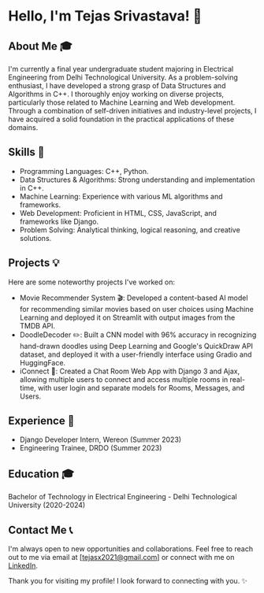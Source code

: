 # Hello, I'm Tejas Srivastava! 👋

## About Me 🎓

I'm currently a final year undergraduate student majoring in Electrical Engineering from Delhi Technological University. As a problem-solving enthusiast, I have developed a strong grasp of Data Structures and Algorithms in C++. I thoroughly enjoy working on diverse projects, particularly those related to Machine Learning and Web development. Through a combination of self-driven initiatives and industry-level projects, I have acquired a solid foundation in the practical applications of these domains.

## Skills 🚀
  * Programming Languages: C++, Python.
  * Data Structures & Algorithms: Strong understanding and implementation in C++.
  * Machine Learning: Experience with various ML algorithms and frameworks.
  * Web Development: Proficient in HTML, CSS, JavaScript, and frameworks like Django.
  * Problem Solving: Analytical thinking, logical reasoning, and creative solutions.

## Projects 💡

Here are some noteworthy projects I've worked on: </br>
  * Movie Recommender System 🎬: Developed a content-based AI model for recommending similar movies based on user choices using Machine Learning and deployed it on Streamlit with output images from the TMDB API. </br>
  * DoodleDecoder ✏️: Built a CNN model with 96% accuracy in recognizing hand-drawn doodles using Deep Learning and Google's QuickDraw API dataset, and deployed it with a user-friendly interface using Gradio and HuggingFace. </br>
  * iConnect 💬: Created a Chat Room Web App with Django 3 and Ajax, allowing multiple users to connect and access multiple rooms in real-time, with user login and separate models for Rooms, Messages, and Users. </br>

## Experience 💼
  * Django Developer Intern, Wereon (Summer 2023)
  * Engineering Trainee, DRDO (Summer 2023)

## Education 🎓
  Bachelor of Technology in Electrical Engineering - Delhi Technological University (2020-2024) </br>

## Contact Me 📞
I'm always open to new opportunities and collaborations. Feel free to reach out to me via email at [tejasx2021@gmail.com] or connect with me on [LinkedIn](https://www.linkedin.com/in/tejas-srivastava-2002/). 

Thank you for visiting my profile! I look forward to connecting with you. ✨ </br>
